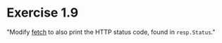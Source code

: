 # Exercise 1.9
"Modify [fetch](https://github.com/masonelmore/gopl/blob/b9a3ac1f943c43dbc7c55ffe9d8201ee1f62a628/ch1/fetch2/main.go) to also print the HTTP status code, found in `resp.Status`."
